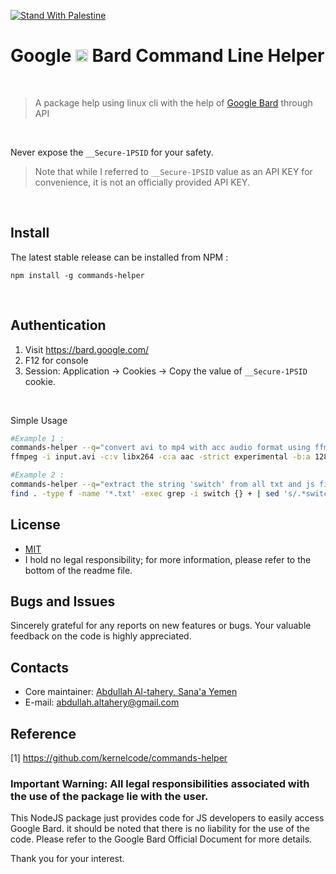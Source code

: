 [![Stand With Palestine](https://raw.githubusercontent.com/TheBSD/StandWithPalestine/main/banner-no-action.svg)](https://TheBSD.github.io/StandWithPalestine/)

# Google <a href="https://bard.google.com/"><img src="https://camo.githubusercontent.com/adb54264fe2ad5067d07d0752fc32600b4e6250073b01ce8c386575b431e3f06/68747470733a2f2f7777772e677374617469632e636f6d2f6c616d64612f696d616765732f66617669636f6e5f76315f31353031363063646466663766323934636533302e737667" height="20px"></a> Bard Command Line Helper

<br>

> A package help using linux cli with the help of [Google Bard](https://bard.google.com/) through API

<br>

Never expose the `__Secure-1PSID` for your safety.

> Note that while I referred to `__Secure-1PSID` value as an API KEY for convenience, it is not an officially provided API KEY.

<br>

## Install

The latest stable release can be installed from NPM :

```
npm install -g commands-helper
```

<br>

## Authentication

1. Visit https://bard.google.com/
2. F12 for console
3. Session: Application → Cookies → Copy the value of `__Secure-1PSID` cookie.

<br>

Simple Usage

```bash
#Example 1 :
commands-helper --q="convert avi to mp4 with acc audio format using ffmpeg"
ffmpeg -i input.avi -c:v libx264 -c:a aac -strict experimental -b:a 128k output.mp4

#Example 2 :
commands-helper --q="extract the string 'switch' from all txt and js files"
find . -type f -name '*.txt' -exec grep -i switch {} + | sed 's/.*switch//g'

```

## License

- [MIT](https://opensource.org/license/mit/)
- I hold no legal responsibility; for more information, please refer to the bottom of the readme file.

## Bugs and Issues

Sincerely grateful for any reports on new features or bugs. Your valuable feedback on the code is highly appreciated.

## Contacts

- Core maintainer: [Abdullah Al-tahery, Sana'a Yemen](https://github.com/kernelcode) <br>
- E-mail: abdullah.altahery@gmail.com <br>

## Reference

[1] https://github.com/kernelcode/commands-helper

### Important Warning: All legal responsibilities associated with the use of the package lie with the user.

This NodeJS package just provides code for JS developers to easily access Google Bard. it should be noted that there is no liability for the use of the code. Please refer to the Google Bard Official Document for more details.

Thank you for your interest.
